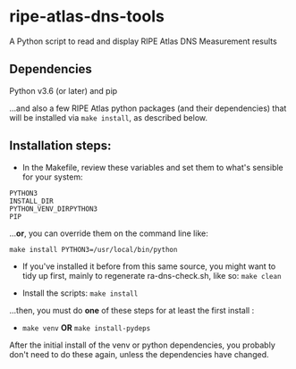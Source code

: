 # ripe-atlas-dns-tools

A Python script to read and display RIPE Atlas DNS Measurement results

## Dependencies

Python v3.6 (or later) and pip

...and also a few RIPE Atlas python packages (and their dependencies) that
will be installed via ```make install```, as described below.

## Installation steps:

* In the Makefile, review these variables and set them to what's
   sensible for your system:

```
PYTHON3
INSTALL_DIR
PYTHON_VENV_DIRPYTHON3
PIP
```

...**or**, you can override them on the command line like:

 ```make install PYTHON3=/usr/local/bin/python```

* If you've installed it before from this same source, you might want to
tidy up first,  mainly to regenerate ra-dns-check.sh, like so:
 ```make clean```

* Install the scripts:
 ```make install```

...then, you must do **one** of these steps for at least the first install :

* ```make venv```   **OR**   ```make install-pydeps```

After the initial install of the venv or python dependencies, you probably
don't need to do these again, unless the dependencies have changed.
